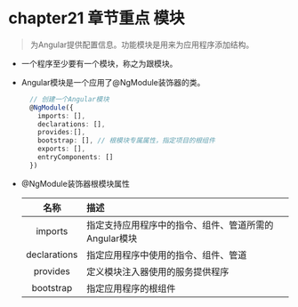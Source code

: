 # chapter21 章节重点 模块
  > 为Angular提供配置信息。功能模块是用来为应用程序添加结构。
  
  * 一个程序至少要有一个模块，称之为跟模块。
  * Angular模块是一个应用了@NgModule装饰器的类。
    ```typescript
      // 创建一个Angular模块
      @NgModule({
        imports: [],
        declarations: [],
        provides:[],
        bootstrap: [], // 根模块专属属性，指定项目的根组件
        exports: [],
        entryComponents: []
      })
    ```
  * @NgModule装饰器根模块属性

    |名称|描述|
    |:--:|:--|
    |imports|指定支持应用程序中的指令、组件、管道所需的Angular模块|
    |declarations|指定应用程序中使用的指令、组件、管道|
    |provides|定义模块注入器使用的服务提供程序|
    |bootstrap|指定应用程序的根组件|